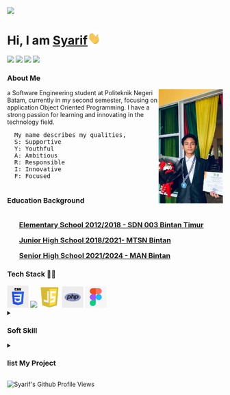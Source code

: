 <img src="https://github.com/ashutosh1919/ashutosh1919/blob/master/linkedin_banner.png" />

<h1>Hi, I am <a href="https://github.com/syarif271">Syarif</a><img src="https://raw.githubusercontent.com/ABSphreak/ABSphreak/master/gifs/Hi.gif" width="30px" height="30px"></h1>

<a href="https://www.linkedin.com/in/muhammad-syarif-4a290a357?utm_source=share&utm_campaign=share_via&utm_content=profile&utm_medium=android_app"><img src="https://github.com/ashutosh1919/ashutosh1919/blob/master/logos/linkedin.png" width="40" /></a>
<a href="https://github.com/ashutosh1919"><img src="https://github.com/ashutosh1919/ashutosh1919/blob/master/logos/github-logo.png" width="40" /></a>
<a href="mailto:mhdsyarif133@gmail.com"><img src="https://github.com/ashutosh1919/ashutosh1919/blob/master/logos/google-plus.png" width="40" /></a>
<a href="https://www.instagram.com/m_syriff"><img src="https://github.com/ashutosh1919/ashutosh1919/blob/master/logos/instagram.png" width="40" /></a>

<h3>About Me</h3>
<img align='right' src="https://github.com/syarif271/syarif-portfolio/blob/main/syarif%20photo.jpg" width="150" />
<p> a Software Engineering student at Politeknik Negeri Batam, currently in my second semester, focusing on application Object Oriented Programming. I have a strong passion for learning and innovating in the technology field.</p>
<pre>
  My name describes my qualities,
  S: Supportive
  Y: Youthful
  A: Ambitious 
  R: Responsible
  I: Innovative 
  F: Focused
  </pre>

<h3>Education Background
<br>
<br>
<ul>
  <p><a href="https://www.instagram.com/m_syriff">Elementary School 2012/2018 - SDN 003 Bintan Timur</a></p>
  <p><a href="https://maps.app.goo.gl/Q1s2RWFvNbF9mqBa7">Junior High School 2018/2021- MTSN Bintan</a></p>
  <p><a href="https://maps.app.goo.gl/CqNevsTtXksok7UP9">Senior High School 2021/2024 - MAN Bintan</a></p>
</ul></h3>

<h3>Tech Stack 👨‍💻</h3>
<img src="/img/css.jpg" width="50">
<img src="/img/html.png" width="50">
<img src="/img/javas.png" width="50">
<img src="/img/php.png" width="50">
<img src="/img/figma.png" width="50">


<details> <summary><h3>Soft Skill</h3></summary>
<p>Teamwork </p>
<p>Problem Solving </p>
<p>Leadership </p>
<p>Creativity </p>
<p>Emphaty </p>
<p>Adaptability </p>
</details> 

<details> <summary><h3>list My Project</h3></summary>
</details> 


![Syarif's Github Profile Views](https://komarev.com/ghpvc/?username=syarif271&color=blueviolet)  
